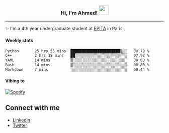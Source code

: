 <!-- Heading -->
<h3 align="center"> Hi, I'm Ahmed! <img src = "https://raw.githubusercontent.com/MartinHeinz/MartinHeinz/master/wave.gif" width = 30px></h3>

<!-- About section -->
---
✨ I'm a 4th year undergraduate student at <a href="https://www.epita.fr/en/">EPITA</a> in Paris.

<h4 align ="left"> Weekly stats </h4>

<!--START_SECTION:waka-->

```txt
Python       25 hrs 55 mins  ██████████████████████▒░░   88.79 %
C++          2 hrs 18 mins   ██░░░░░░░░░░░░░░░░░░░░░░░   07.92 %
YAML         14 mins         ▒░░░░░░░░░░░░░░░░░░░░░░░░   00.83 %
Bash         14 mins         ▒░░░░░░░░░░░░░░░░░░░░░░░░   00.80 %
Markdown     7 mins          ░░░░░░░░░░░░░░░░░░░░░░░░░   00.44 %
```

<!--END_SECTION:waka-->

<h4 align ="left">Vibing to</h4>

[![Spotify](https://novatorem-ten-lyart.vercel.app/api/spotify)](https://open.spotify.com/user/31knevkvll66tzc3gqtoi6ngjbre)

<!-- Connect section -->

## Connect with me
  * <a href="https://www.linkedin.com/in/ahmed-hassayoune">Linkedin</a>
  * <a href="https://twitter.com/Ahmedhassaaa">Twitter</a>

<!-- Connect section: END -->
